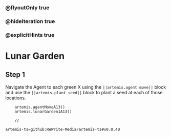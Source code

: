 ### @flyoutOnly true
### @hideIteration true
### @explicitHints true

# Lunar Garden

## Step 1
Navigate the Agent to each green X using the ``||artemis.agent move||`` block and use the ``||artemis.plant seed||`` block to plant a seed at each of those locations.

```ghost    
    artemis.agentMoveA13()
    artemis.lunarGarden1A13()
```
```template
    //
```

```package
artemis-ts=github:ReWrite-Media/artemis-ts#v0.0.40
```
